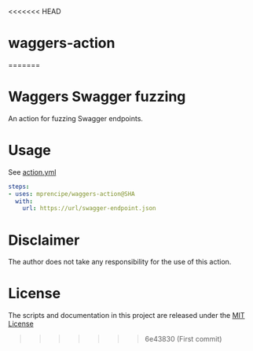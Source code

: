 <<<<<<< HEAD
# waggers-action
=======
# Waggers Swagger fuzzing

An action for fuzzing Swagger endpoints.

# Usage

See [action.yml](action.yml)

```yaml
steps:
- uses: mprencipe/waggers-action@SHA
  with:
    url: https://url/swagger-endpoint.json
```

# Disclaimer
The author does not take any responsibility for the use of this action.

# License

The scripts and documentation in this project are released under the [MIT License](LICENSE)
>>>>>>> 6e43830 (First commit)
